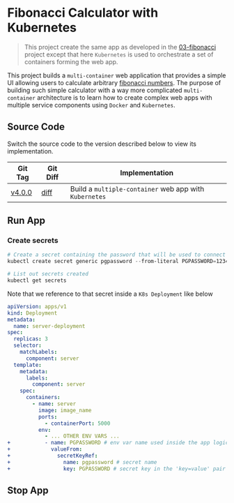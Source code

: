 # Fibonacci Calculator with Kubernetes

> This project create the same app as developed in the [03-fibonacci](../03-fibonacci) project except that here `Kubernetes` is used to orchestrate a set of containers forming the web app.

This project builds a `multi-container` web application that provides a simple UI allowing users to calculate arbitrary [fibonacci numbers](https://en.wikipedia.org/wiki/Fibonacci_number). The purpose of building such simple calculator with a way more complicated `multi-container` architecture is to learn how to create complex web apps with multiple service components using `Docker` and `Kubernetes`.

## Source Code

Switch the source code to the version described below to view its implementation.

| Git Tag | Git Diff | Implementation |
|---------|----------|----------------|
| [v4.0.0](https://github.com/TranXuanHoang/Containerization/releases/tag/v4.0.0) | [diff](https://github.com/TranXuanHoang/Containerization/compare/v3.0.0...v4.0.0) | Build a `multiple-container` web app with `Kubernetes` |

## Run App

### Create secrets

```powershell
# Create a secret containing the password that will be used to connect to the PostgreSQL DB
kubectl create secret generic pgpassword --from-literal PGPASSWORD=1234asdf

# List out secrets created
kubectl get secrets
```

Note that we reference to that secret inside a `K8s Deployment` like below

```yml
apiVersion: apps/v1
kind: Deployment
metadata:
  name: server-deployment
spec:
  replicas: 3
  selector:
    matchLabels:
      component: server
  template:
    metadata:
      labels:
        component: server
    spec:
      containers:
        - name: server
          image: image_name
          ports:
            - containerPort: 5000
          env:
            - ... OTHER ENV VARS ...
+           - name: PGPASSWORD # env var name used inside the app logic
+             valueFrom:
+               secretKeyRef:
+                 name: pgpassword # secret name
+                 key: PGPASSWORD # secret key in the 'key=value' pair
```

## Stop App

